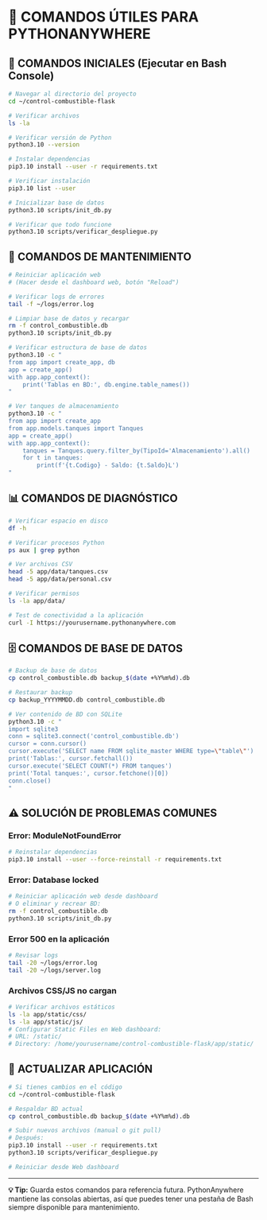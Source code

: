 # 📝 COMANDOS ÚTILES PARA PYTHONANYWHERE

## 🚀 COMANDOS INICIALES (Ejecutar en Bash Console)

```bash
# Navegar al directorio del proyecto
cd ~/control-combustible-flask

# Verificar archivos
ls -la

# Verificar versión de Python
python3.10 --version

# Instalar dependencias
pip3.10 install --user -r requirements.txt

# Verificar instalación
pip3.10 list --user

# Inicializar base de datos
python3.10 scripts/init_db.py

# Verificar que todo funcione
python3.10 scripts/verificar_despliegue.py
```

## 🔄 COMANDOS DE MANTENIMIENTO

```bash
# Reiniciar aplicación web
# (Hacer desde el dashboard web, botón "Reload")

# Verificar logs de errores
tail -f ~/logs/error.log

# Limpiar base de datos y recargar
rm -f control_combustible.db
python3.10 scripts/init_db.py

# Verificar estructura de base de datos
python3.10 -c "
from app import create_app, db
app = create_app()
with app.app_context():
    print('Tablas en BD:', db.engine.table_names())
"

# Ver tanques de almacenamiento
python3.10 -c "
from app import create_app
from app.models.tanques import Tanques
app = create_app()
with app.app_context():
    tanques = Tanques.query.filter_by(TipoId='Almacenamiento').all()
    for t in tanques:
        print(f'{t.Codigo} - Saldo: {t.Saldo}L')
"
```

## 📊 COMANDOS DE DIAGNÓSTICO

```bash
# Verificar espacio en disco
df -h

# Verificar procesos Python
ps aux | grep python

# Ver archivos CSV
head -5 app/data/tanques.csv
head -5 app/data/personal.csv

# Verificar permisos
ls -la app/data/

# Test de conectividad a la aplicación
curl -I https://yourusername.pythonanywhere.com
```

## 🗄️ COMANDOS DE BASE DE DATOS

```bash
# Backup de base de datos
cp control_combustible.db backup_$(date +%Y%m%d).db

# Restaurar backup
cp backup_YYYYMMDD.db control_combustible.db

# Ver contenido de BD con SQLite
python3.10 -c "
import sqlite3
conn = sqlite3.connect('control_combustible.db')
cursor = conn.cursor()
cursor.execute('SELECT name FROM sqlite_master WHERE type=\"table\"')
print('Tablas:', cursor.fetchall())
cursor.execute('SELECT COUNT(*) FROM tanques')
print('Total tanques:', cursor.fetchone()[0])
conn.close()
"
```

## ⚠️ SOLUCIÓN DE PROBLEMAS COMUNES

### Error: ModuleNotFoundError
```bash
# Reinstalar dependencias
pip3.10 install --user --force-reinstall -r requirements.txt
```

### Error: Database locked
```bash
# Reiniciar aplicación web desde dashboard
# O eliminar y recrear BD:
rm -f control_combustible.db
python3.10 scripts/init_db.py
```

### Error 500 en la aplicación
```bash
# Revisar logs
tail -20 ~/logs/error.log
tail -20 ~/logs/server.log
```

### Archivos CSS/JS no cargan
```bash
# Verificar archivos estáticos
ls -la app/static/css/
ls -la app/static/js/
# Configurar Static Files en Web dashboard:
# URL: /static/
# Directory: /home/yourusername/control-combustible-flask/app/static/
```

## 🔄 ACTUALIZAR APLICACIÓN

```bash
# Si tienes cambios en el código
cd ~/control-combustible-flask

# Respaldar BD actual
cp control_combustible.db backup_$(date +%Y%m%d).db

# Subir nuevos archivos (manual o git pull)
# Después:
pip3.10 install --user -r requirements.txt
python3.10 scripts/verificar_despliegue.py

# Reiniciar desde Web dashboard
```

---

**💡 Tip:** Guarda estos comandos para referencia futura. PythonAnywhere mantiene las consolas abiertas, así que puedes tener una pestaña de Bash siempre disponible para mantenimiento.
